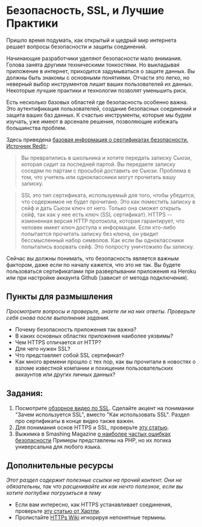 # Безопасность, SSL, и Лучшие Практики
<!-- *Estimated Time: 1 hr* -->

Пришло время подумать, как открытый и щедрый мир интернета решает вопросы безопасности и защиты соединений.

Начинающие разработчики уделяют безопасности мало внимания. Голова занята другими техническими тонкостями. Но выкладывая приложение в интернет, приходится задумываться о защите данных. Вы должны быть знакомы с основными понятиями. Отчасти это легко, но неверный выбор инструментов лишит ваших пользователей их данных. Некоторые лучшие практики и технологии позволят уменьшить риск.

Есть несколько базовых областей где безопасность особенно важна. Это аутентификация пользователей, создание безопасных соединений и защита ваших баз данных. К счастью инструменты, которые мы будем изучать, уже имеют в арсенале решения, позволяющие избежать большинства проблем.

Здесь приведена [базовая информация о сертификатах безопасности. Источник Redit:](http://www.reddit.com/r/explainlikeimfive/comments/jsq3m/eli5_what_are_online_security_certificates_ssl/):


> Вы превратились в школьника и хотите передать записку Сьюзи, которая сидит за последней партой. Вы передаете записку соседям по партам с просьбой доставить ее Сьюзи. Проблема в том, что учитель или одноклассники могут прочитать вашу записку.

> SSL это тип сертификата, используемый для того, чтобы убедится, что содержимое не будет прочитано. Это как поместить записку в сейф и дать Сьюзи ключ от него. Только она сможет открыть сейф, так как у нее есть ключ (SSL сертификат). HTTPS -- измененная версия HTTP протокола, которая гарантирует, что человек имеет ключ доступа к информации. Если кто-либо попытается прочитать записку без ключа, он увидит бессмысленный набор символов. Как если бы одноклассники попытались взорвать сейф. Это попросту уничтожило бы  записку.


Сейчас вы должны понимать, что безопасность является важным фактором, даже если по началу кажется, что это не так. Вы будете пользоваться сертификатами при развертывании приложения на Heroku или при настройке аккаунта Github (зависит от метода подключения).

## Пункты для размышления

*Просмотрите вопросы и проверьте, знаете ли на них ответы. Проверьте себя снова после выполнения задания.*

* Почему безопасность приложения так важна?
* В каких основных областях приложения наиболее уязвимы?
* Чем HTTPS отличается от HTTP?
* Для чего нужен SSL?
* Что представляет собой SSL сертификат?
* Как много времени прошло с тех пор, как вы прочитали в новостях о взломе известной компании и похищении пользовательских аккаунтов или других личных данных?

## Задания:

1. Посмотрите [обзорное видео по SSL](http://www.youtube.com/watch?v=iQsKdtjwtYI). Сделайте акцент на понимании "Зачем используется SSL", вместо "Как использовать SSL". Раздел про сертификаты в конце видео также важен.
2. Для понимания основ HTTPS и SSL, проверьте [эту статью](http://www.hongkiat.com/blog/ssl-certs-guide/).
3. Выжимка в Smashing Magazine [о наиболее частых ошибках безопасности](http://coding.smashingmagazine.com/2010/10/18/common-security-mistakes-in-web-applications/) Примеры представлены на PHP, но их логика универсальна для любого языка.

## Дополнительные ресурсы

*Этот раздел содержит полезные ссылки на прочий контент. Они не обязательны, так что расценивайте их как нечто полезное, если вы хотите поглубже погрузиться в тему*


* Если вам интересно, как HTTPS устанавливает соединения, проверьте [эту статью от Хартли](http://blog.hartleybrody.com/https-certificates/).
* Пролистайте [HTTPs Wiki](https://ru.wikipedia.org/wiki/HTTPS) игнорируя непонятные термины.
